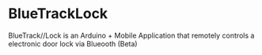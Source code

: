 BlueTrackLock
=============

BlueTrack//Lock is an Arduino + Mobile Application that remotely controls a electronic door lock via Blueooth (Beta)